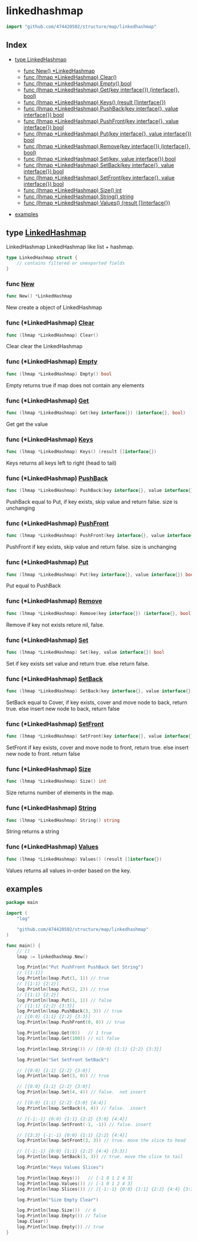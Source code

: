 <!-- Code generated by gomarkdoc. DO NOT EDIT -->

# linkedhashmap

```go
import "github.com/474420502/structure/map/linkedhashmap"
```

## Index

- [type LinkedHashmap](<#type-linkedhashmap>)
  - [func New() *LinkedHashmap](<#func-new>)
  - [func (lhmap *LinkedHashmap) Clear()](<#func-linkedhashmap-clear>)
  - [func (lhmap *LinkedHashmap) Empty() bool](<#func-linkedhashmap-empty>)
  - [func (lhmap *LinkedHashmap) Get(key interface{}) (interface{}, bool)](<#func-linkedhashmap-get>)
  - [func (lhmap *LinkedHashmap) Keys() (result []interface{})](<#func-linkedhashmap-keys>)
  - [func (lhmap *LinkedHashmap) PushBack(key interface{}, value interface{}) bool](<#func-linkedhashmap-pushback>)
  - [func (lhmap *LinkedHashmap) PushFront(key interface{}, value interface{}) bool](<#func-linkedhashmap-pushfront>)
  - [func (lhmap *LinkedHashmap) Put(key interface{}, value interface{}) bool](<#func-linkedhashmap-put>)
  - [func (lhmap *LinkedHashmap) Remove(key interface{}) (interface{}, bool)](<#func-linkedhashmap-remove>)
  - [func (lhmap *LinkedHashmap) Set(key, value interface{}) bool](<#func-linkedhashmap-set>)
  - [func (lhmap *LinkedHashmap) SetBack(key interface{}, value interface{}) bool](<#func-linkedhashmap-setback>)
  - [func (lhmap *LinkedHashmap) SetFront(key interface{}, value interface{}) bool](<#func-linkedhashmap-setfront>)
  - [func (lhmap *LinkedHashmap) Size() int](<#func-linkedhashmap-size>)
  - [func (lhmap *LinkedHashmap) String() string](<#func-linkedhashmap-string>)
  - [func (lhmap *LinkedHashmap) Values() (result []interface{})](<#func-linkedhashmap-values>)

- [examples](<#examples>)

## type [LinkedHashmap](<#examples>)

LinkedHashmap   LinkedHashmap like list \+ hashmap\.

```go
type LinkedHashmap struct {
    // contains filtered or unexported fields
}
```

### func [New](<#examples>)

```go
func New() *LinkedHashmap
```

New create a object of LinkedHashmap

### func \(\*LinkedHashmap\) [Clear](<#examples>)

```go
func (lhmap *LinkedHashmap) Clear()
```

Clear clear the LinkedHashmap

### func \(\*LinkedHashmap\) [Empty](<#examples>)

```go
func (lhmap *LinkedHashmap) Empty() bool
```

Empty returns true if map does not contain any elements

### func \(\*LinkedHashmap\) [Get](<#examples>)

```go
func (lhmap *LinkedHashmap) Get(key interface{}) (interface{}, bool)
```

Get get the value

### func \(\*LinkedHashmap\) [Keys](<#examples>)

```go
func (lhmap *LinkedHashmap) Keys() (result []interface{})
```

Keys returns all keys left to right \(head to tail\)

### func \(\*LinkedHashmap\) [PushBack](<#examples>)

```go
func (lhmap *LinkedHashmap) PushBack(key interface{}, value interface{}) bool
```

PushBack equal to Put\, if key exists\, skip value and return false\. size is unchanging

### func \(\*LinkedHashmap\) [PushFront](<#examples>)

```go
func (lhmap *LinkedHashmap) PushFront(key interface{}, value interface{}) bool
```

PushFront if key exists\, skip value and return false\. size is unchanging

### func \(\*LinkedHashmap\) [Put](<#examples>)

```go
func (lhmap *LinkedHashmap) Put(key interface{}, value interface{}) bool
```

Put equal to PushBack

### func \(\*LinkedHashmap\) [Remove](<#examples>)

```go
func (lhmap *LinkedHashmap) Remove(key interface{}) (interface{}, bool)
```

Remove if key not exists reture nil\, false\.

### func \(\*LinkedHashmap\) [Set](<#examples>)

```go
func (lhmap *LinkedHashmap) Set(key, value interface{}) bool
```

Set if key exists set value and return true\. else return false\.

### func \(\*LinkedHashmap\) [SetBack](<#examples>)

```go
func (lhmap *LinkedHashmap) SetBack(key interface{}, value interface{}) bool
```

SetBack equal to Cover\, if key exists\, cover and move node to back\, return true\. else insert new node to back\, return false

### func \(\*LinkedHashmap\) [SetFront](<#examples>)

```go
func (lhmap *LinkedHashmap) SetFront(key interface{}, value interface{}) bool
```

SetFront if key exists\, cover and move node to front\, return true\. else insert new node to front\. return false

### func \(\*LinkedHashmap\) [Size](<#examples>)

```go
func (lhmap *LinkedHashmap) Size() int
```

Size returns number of elements in the map\.

### func \(\*LinkedHashmap\) [String](<#examples>)

```go
func (lhmap *LinkedHashmap) String() string
```

String returns a string

### func \(\*LinkedHashmap\) [Values](<#examples>)

```go
func (lhmap *LinkedHashmap) Values() (result []interface{})
```

Values returns all values in\-order based on the key\.

## examples

```go
package main

import (
	"log"

	"github.com/474420502/structure/map/linkedhashmap"
)

func main() {
	// []
	lmap := linkedhashmap.New()

	log.Println("Put PushFront PushBack Get String")
	// [{1:1}]
	log.Println(lmap.Put(1, 1)) // true
	// [{1:1} {2:2}]
	log.Println(lmap.Put(2, 2)) // true
	// [{1:1} {2:2}]
	log.Println(lmap.Put(1, 1)) // false
	// [{1:1} {2:2} {3:3}]
	log.Println(lmap.PushBack(3, 3)) // true
	// [{0:0} {1:1} {2:2} {3:3}]
	log.Println(lmap.PushFront(0, 0)) // true

	log.Println(lmap.Get(0))   // 1 true
	log.Println(lmap.Get(100)) // nil false

	log.Println(lmap.String()) // [{0:0} {1:1} {2:2} {3:3}]

	log.Println("Set SetFront SetBack")

	// [{0:0} {1:1} {2:2} {3:0}]
	log.Println(lmap.Set(3, 0)) // true

	// [{0:0} {1:1} {2:2} {3:0}]
	log.Println(lmap.Set(4, 4)) // false.  not insert

	// [{0:0} {1:1} {2:2} {3:0} {4:4}]
	log.Println(lmap.SetBack(4, 4)) // false.  insert

	// [{-1:-1} {0:0} {1:1} {2:2} {3:0} {4:4}]
	log.Println(lmap.SetFront(-1, -1)) // false. insert

	// [{3:3} {-1:-1} {0:0} {1:1} {2:2} {4:4}]
	log.Println(lmap.SetFront(3, 3)) // true. move the slice to head

	// [{-1:-1} {0:0} {1:1} {2:2} {4:4} {3:3}]
	log.Println(lmap.SetBack(3, 3)) // true. move the slice to tail

	log.Println("Keys Values Slices")

	log.Println(lmap.Keys())   // [-1 0 1 2 4 3]
	log.Println(lmap.Values()) // [-1 0 1 2 4 3]
	log.Println(lmap.Slices()) // [{-1:-1} {0:0} {1:1} {2:2} {4:4} {3:3}]

	log.Println("Size Empty Clear")

	log.Println(lmap.Size())  // 6
	log.Println(lmap.Empty()) // false
	lmap.Clear()
	log.Println(lmap.Empty()) // true
}
```
